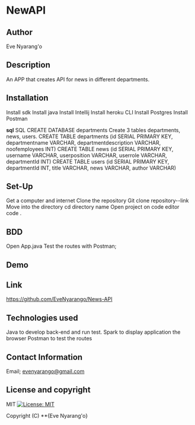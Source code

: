 # NewAPI

## Author
Eve Nyarang'o  

## Description
An APP that creates API for news in different departments.

## Installation
Install sdk
Install java
Install Intellij
Install heroku CLI
Install Postgres
Install Postman

**sql**
SQL
CREATE DATABASE departments
Create 3 tables departments, news, users.
CREATE TABLE departments (id SERIAL PRIMARY KEY, departmentname VARCHAR, departmentdescription VARCHAR, noofemployees INT)
CREATE TABLE news (id SERIAL PRIMARY KEY, username VARCHAR,  userposition VARCHAR, userrole VARCHAR, departmentId INT)
CREATE TABLE users (id SERIAL PRIMARY KEY, departmentId INT, title VARCHAR, news VARCHAR,  author VARCHAR) 

## Set-Up
Get a computer and internet
Clone the repository
Git clone repository--link
Move into the directory
cd directory name
Open project on code editor
code .

## BDD
Open App.java
Test the routes with Postman;

## Demo


## Link
https://github.com/EveNyarango/News-API

## Technologies used
Java to develop back-end and run test.
Spark to display application the browser
Postman to test the routes

## Contact Information
 Email; evenyarango@gmail.com

 ## License and copyright
 MIT [![License: MIT](https://img.shields.io/badge/License-MIT-yellow.svg)](https://opensource.org/licenses/MIT)

Copyright (C) **{Eve Nyarang'o}


                                           
                                           
                                                          
                   
                   
                  
                                                 
                                                 
